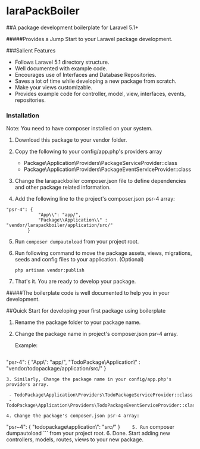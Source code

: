# laraPackBoiler
##A package development boilerplate for Laravel 5.1+

#####Provides a Jump Start to your Laravel package development.

###Salient Features

  - Follows Laravel 5.1 directory structure.
  - Well documented with example code.
  - Encourages use of Interfaces and Database Repositories.
  - Saves a lot of time while developing a new package from scratch.
  - Make your views customizable.
  - Provides example code for controller, model, view, interfaces, events, repositories.

### Installation

Note: You need to have composer installed on your system.

1. Download this package to your vendor folder.

2. Copy the following to your config/app.php's providers array

   - Package\Application\Providers\PackageServiceProvider::class
   - Package\Application\Providers\PackageEventServiceProvider::class

3. Change the larapackboiler composer.json file to define dependencies and other package related information.

4. Add the following line to the project's composer.json psr-4 array:

  ```
  "psr-4": {
              "App\\": "app/",
              "Package\\Application\\" : "vendor/larapackboiler/application/src/"
          }
  ```

5. Run ``` composer dumpautoload ``` from your project root.

6. Run following command to move the package assets, views, migrations, seeds and config files to your application. (Optional)

    ```
    php artisan vendor:publish
    ```

7. That's it. You are ready to develop your package.

#####The boilerplate code is well documented to help you in your development.

##Quick Start for developing your first package using boilerplate

1. Rename the package folder to your package name.
2. Change the package name in project's composer.json psr-4 array. 
  
   Example:

   ```
  "psr-4": {
              "App\\": "app/",
              "TodoPackage\\Application\\" : "vendor/todopackage/application/src/"
          }
  ```
3. Similarly, Change the package name in your config/app.php's providers array.

   - TodoPackage\Application\Providers\TodoPackageServiceProvider::class
   - TodoPackage\Application\Providers\TodoPackageEventServiceProvider::class

4. Change the package's composer.json psr-4 array:

   ```
   "psr~4": {
            "todopackage\\application\\": "src/"
        }
    ```    
5. Run ``` composer dumpautoload ``` from your project root.
6. Done. Start adding new controllers, models, routes, views to your new package.
